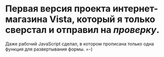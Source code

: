 # Первая версия проекта интернет-магазина Vista, который я только сверстал и отправил на *проверку*.

Даже рабочий JavaScript сделал, в котором прописана только одна функция для развертывания формы. =-)

